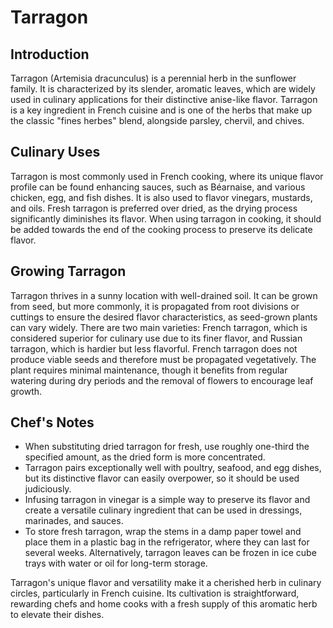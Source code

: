 # Tarragon

## Introduction

Tarragon (Artemisia dracunculus) is a perennial herb in the sunflower family. It is characterized by its slender, aromatic leaves, which are widely used in culinary applications for their distinctive anise-like flavor. Tarragon is a key ingredient in French cuisine and is one of the herbs that make up the classic "fines herbes" blend, alongside parsley, chervil, and chives.

## Culinary Uses

Tarragon is most commonly used in French cooking, where its unique flavor profile can be found enhancing sauces, such as Béarnaise, and various chicken, egg, and fish dishes. It is also used to flavor vinegars, mustards, and oils. Fresh tarragon is preferred over dried, as the drying process significantly diminishes its flavor. When using tarragon in cooking, it should be added towards the end of the cooking process to preserve its delicate flavor.

## Growing Tarragon

Tarragon thrives in a sunny location with well-drained soil. It can be grown from seed, but more commonly, it is propagated from root divisions or cuttings to ensure the desired flavor characteristics, as seed-grown plants can vary widely. There are two main varieties: French tarragon, which is considered superior for culinary use due to its finer flavor, and Russian tarragon, which is hardier but less flavorful. French tarragon does not produce viable seeds and therefore must be propagated vegetatively. The plant requires minimal maintenance, though it benefits from regular watering during dry periods and the removal of flowers to encourage leaf growth.

## Chef's Notes

- When substituting dried tarragon for fresh, use roughly one-third the specified amount, as the dried form is more concentrated.
- Tarragon pairs exceptionally well with poultry, seafood, and egg dishes, but its distinctive flavor can easily overpower, so it should be used judiciously.
- Infusing tarragon in vinegar is a simple way to preserve its flavor and create a versatile culinary ingredient that can be used in dressings, marinades, and sauces.
- To store fresh tarragon, wrap the stems in a damp paper towel and place them in a plastic bag in the refrigerator, where they can last for several weeks. Alternatively, tarragon leaves can be frozen in ice cube trays with water or oil for long-term storage.

Tarragon's unique flavor and versatility make it a cherished herb in culinary circles, particularly in French cuisine. Its cultivation is straightforward, rewarding chefs and home cooks with a fresh supply of this aromatic herb to elevate their dishes.